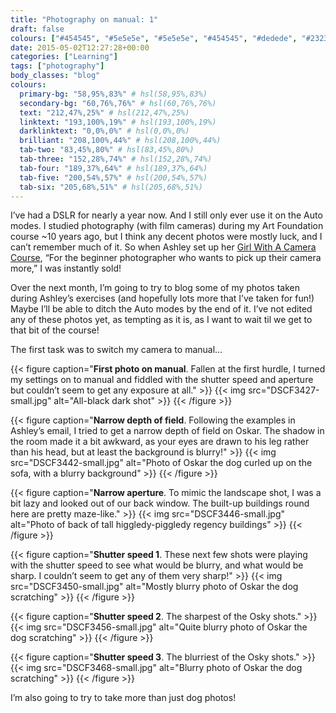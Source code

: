 ```yaml
---
title: "Photography on manual: 1"
draft: false
colours: ["#454545", "#5e5e5e", "#5e5e5e", "#454545", "#dedede", "#232323", "#dedede"]
date: 2015-05-02T12:27:28+00:00
categories: ["Learning"]
tags: ["photography"]
body_classes: "blog"
colours:
  primary-bg: "58,95%,83%" # hsl(58,95%,83%)
  secondary-bg: "60,76%,76%" # hsl(60,76%,76%)
  text: "212,47%,25%" # hsl(212,47%,25%)
  linktext: "193,100%,19%" # hsl(193,100%,19%)
  darklinktext: "0,0%,0%" # hsl(0,0%,0%)
  brilliant: "208,100%,44%" # hsl(208,100%,44%)
  tab-two: "83,45%,80%" # hsl(83,45%,80%)
  tab-three: "152,28%,74%" # hsl(152,28%,74%)
  tab-four: "189,37%,64%" # hsl(189,37%,64%)
  tab-five: "200,54%,57%" # hsl(200,54%,57%)
  tab-six: "205,68%,51%" # hsl(205,68%,51%)
---
```


I’ve had a DSLR for nearly a year now. And I still only ever use it on the Auto modes. I studied photography (with film cameras) during my Art Foundation course ~10 years ago, but I think any decent photos were mostly luck, and I can’t remember much of it. So when Ashley set up her [Girl With A Camera Course](http://girlwithacamera.co.uk/courses/), “For the beginner photographer who wants to pick up their camera more,” I was instantly sold!

Over the next month, I’m going to try to blog some of my photos taken during Ashley’s exercises (and hopefully lots more that I’ve taken for fun!) Maybe I’ll be able to ditch the Auto modes by the end of it. I’ve not edited any of these photos yet, as tempting as it is, as I want to wait til we get to that bit of the course!

The first task was to switch my camera to manual…

{{< figure caption="**First photo on manual**. Fallen at the first hurdle, I turned my settings on to manual and fiddled with the shutter speed and aperture but couldn’t seem to get any exposure at all." >}}
  {{< img src="DSCF3427-small.jpg" alt="All-black dark shot" >}}
{{< /figure >}}

{{< figure caption="**Narrow depth of field**. Following the examples in Ashley’s email, I tried to get a narrow depth of field on Oskar. The shadow in the room made it a bit awkward, as your eyes are drawn to his leg rather than his head, but at least the background is blurry!" >}}
  {{< img src="DSCF3442-small.jpg" alt="Photo of Oskar the dog curled up on the sofa, with a blurry background" >}}
{{< /figure >}}

{{< figure caption="**Narrow aperture**. To mimic the landscape shot, I was a bit lazy and looked out of our back window. The built-up buildings round here are pretty maze-like." >}}
  {{< img src="DSCF3446-small.jpg" alt="Photo of back of tall higgledy-piggledy regency buildings" >}}
{{< /figure >}}

{{< figure caption="**Shutter speed 1**. These next few shots were playing with the shutter speed to see what would be blurry, and what would be sharp. I couldn’t seem to get any of them very sharp!" >}}
  {{< img src="DSCF3450-small.jpg" alt="Mostly blurry photo of Oskar the dog scratching" >}}
{{< /figure >}}

{{< figure caption="**Shutter speed 2**. The sharpest of the Osky shots." >}}
  {{< img src="DSCF3456-small.jpg" alt="Quite blurry photo of Oskar the dog scratching" >}}
{{< /figure >}}

{{< figure caption="**Shutter speed 3**. The blurriest of the Osky shots." >}}
  {{< img src="DSCF3468-small.jpg" alt="Blurry photo of Oskar the dog scratching" >}}
{{< /figure >}}

I’m also going to try to take more than just dog photos!

	